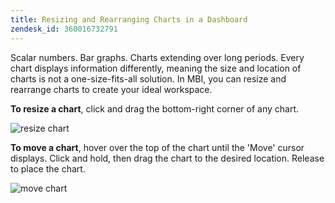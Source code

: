 ```yaml
---
title: Resizing and Rearranging Charts in a Dashboard
zendesk_id: 360016732791
---
```


Scalar numbers. Bar graphs. Charts extending over long periods. Every chart displays information differently, meaning the size and location of charts is not a one-size-fits-all solution. In MBI, you can resize and rearrange charts to create your ideal workspace.

**To resize a chart**, click and drag the bottom-right corner of any chart.

![resize chart](../assets/Resize_Chart_in_Dashboard.gif)

**To move a chart**, hover over the top of the chart until the \'Move\' cursor displays. Click and hold, then drag the chart to the desired location. Release to place the chart.

![move chart](../assets/Move_Chart_in_Dashboard.gif)
